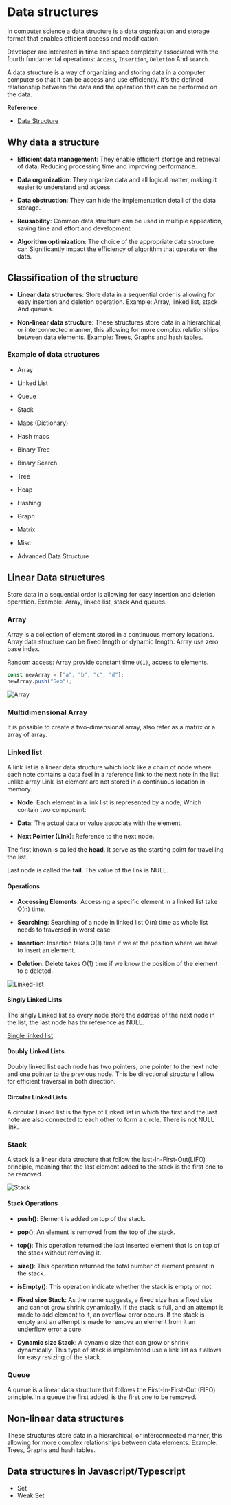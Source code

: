 # Data structures

In computer science a data structure is a data organization and storage format that enables efficient access and modification.

Developer are interested in time and space complexity associated with the fourth fundamental operations: `Access`, `Insertion`, `Deletion` And `search`.

A data structure is a way of organizing and storing data in a computer computer so that it can be access and use efficiently. It's the defined relationship between the data and the operation that can be performed on the data.

**Reference**

- [Data Structure](https://www.geeksforgeeks.org/data-structures/)

## Why data a structure

- **Efficient data management**: They enable efficient storage and retrieval of data, Reducing processing time and improving performance.

- **Data organization**: They organize data and all logical matter, making it easier to understand and access.

- **Data obstruction**: They can hide the implementation detail of the data storage.

- **Reusability**: Common data structure can be used in multiple application, saving time and effort and development.

- **Algorithm optimization**: The choice of the appropriate date structure can Significantly impact the efficiency of algorithm that operate on the data.

## Classification of the structure

- **Linear data structures**: Store data in a sequential order is allowing for easy insertion and deletion operation. Example: Array, linked list, stack And queues.

- **Non-linear data structure**: These structures store data in a hierarchical, or interconnected manner, this allowing for more complex relationships between data elements. Example: Trees, Graphs and hash tables.

### Example of data structures

- Array
- Linked List
- Queue
- Stack

- Maps (Dictionary)
- Hash maps

- Binary Tree
- Binary Search
- Tree
- Heap
- Hashing
- Graph
- Matrix
- Misc
- Advanced Data Structure

## Linear Data structures

Store data in a sequential order is allowing for easy insertion and deletion operation. Example: Array, linked list, stack And queues.

### Array

Array is a collection of element stored in a continuous memory locations. Array data structure can be fixed length or dynamic length. Array use zero base index.

Random access: Array provide constant time `O(1)`, access to elements.

```ts
const newArray = ["a", "b", "c", "d"];
newArray.push("Seb");
```

![Array](./img/array.png)

### Multidimensional Array

It is possible to create a two-dimensional array, also refer as a matrix or a array of array.

### Linked list

A link list is a linear data structure which look like a chain of node where each note contains a data feel in a reference link to the next note in the list unlike array Link list element are not stored in a continuous location in memory.

- **Node**: Each element in a link list is represented by a node, Which contain two component:

- **Data**: The actual data or value associate with the element.
- **Next Pointer (Link)**: Reference to the next node.

The first known is called the **head**. It serve as the starting point for travelling the list.

Last node is called the **tail**. The value of the link is NULL.

#### Operations

- **Accessing Elements**: Accessing a specific element in a linked list take O(n) time.

- **Searching**: Searching of a node in linked list O(n) time as whole list needs to traversed in worst case.

- **Insertion**: Insertion takes O(1) time if we at the position where we have to insert an element.

- **Deletion**: Delete takes O(1) time if we know the position of the element to e deleted.

![Linked-list](./img/double_vs_single_linked_lists.png)

#### Singly Linked Lists

The singly Linked list as every node store the address of the next node in the list, the last node has thr reference as NULL.

[Single linked list](https://medium.com/swlh/singly-linked-list-in-javascript-a0e58d045561)

#### Doubly Linked Lists

Doubly linked list each node has two pointers, one pointer to the next note and one pointer to the previous node. This be directional structure I allow for efficient traversal in both direction.

#### Circular Linked Lists

A circular Linked list is the type of Linked list in which the first and the last note are also connected to each other to form a circle. There is not NULL link.

### Stack

A stack is a linear data structure that follow the last-In-First-Out(LIFO) principle, meaning that the last element added to the stack is the first one to be removed.

![Stack](./img/stack.png)

#### Stack Operations

- **push()**: Element is added on top of the stack.
- **pop()**: An element is removed from the top of the stack.
- **top()**: This operation returned the last inserted element that is on top of the stack without removing it.
- **size()**: This operation returned the total number of element present in the stack.
- **isEmpty()**: This operation indicate whether the stack is empty or not.

- **Fixed size Stack**: As the name suggests, a fixed size has a fixed size and cannot grow shrink dynamically. If the stack is full, and an attempt is made to add element to it, an overflow error occurs. If the stack is empty and an attempt is made to remove an element from it an underflow error a cure.

- **Dynamic size Stack**: A dynamic size that can grow or shrink dynamically. This type of stack is implemented use a link list as it allows for easy resizing of the stack.

### Queue

A queue is a linear data structure that follows the First-In-First-Out (FIFO) principle. In a queue the first added, is the first one to be removed.

## Non-linear data structures

These structures store data in a hierarchical, or interconnected manner, this allowing for more complex relationships between data elements. Example: Trees, Graphs and hash tables.

## Data structures in Javascript/Typescript

- Set
- Weak Set
